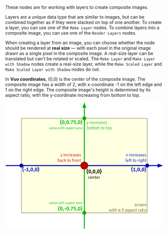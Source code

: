 These nodes are for working with layers to create composite images. 

Layers are a unique data type that are similar to images, but can be combined together as if they were stacked on top of one another. To create a layer, you can use one of the `Make Layer` nodes. To combine layers into a composite image, you can use one of the `Render Layers` nodes. 

When creating a layer from an image, you can choose whether the node should be rendered at **real size** — with each pixel in the original image drawn as a single pixel in the composite image. A real-size layer can be translated but can't be rotated or scaled. The `Make Layer` and `Make Layer with Shadow` nodes create a real-size layer, while the `Make Scaled Layer` and `Make Scaled Layer with Shadow` nodes do not.  

In **Vuo coordinates**, (0,0) is the center of the composite image. The composite image has a width of 2, with x-coordinate -1 on the left edge and 1 on the right edge. The composite image's height is determined by its aspect ratio, with the y-coordinate increasing from bottom to top. 

![Vuo Coordinate System](vuo-coordinates-transparent.png)
